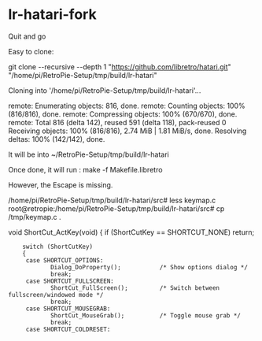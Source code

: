 # lr-hatari-fork
Quit and go



Easy to clone:


git clone --recursive --depth 1 "https://github.com/libretro/hatari.git" "/home/pi/RetroPie-Setup/tmp/build/lr-hatari"

Cloning into '/home/pi/RetroPie-Setup/tmp/build/lr-hatari'...

remote: Enumerating objects: 816, done.
remote: Counting objects: 100% (816/816), done.
remote: Compressing objects: 100% (670/670), done.
remote: Total 816 (delta 142), reused 591 (delta 118), pack-reused 0
Receiving objects: 100% (816/816), 2.74 MiB | 1.81 MiB/s, done.
Resolving deltas: 100% (142/142), done.

It will be into  ~/RetroPie-Setup/tmp/build/lr-hatari 

Once done, it will run : make -f Makefile.libretro 

However, the Escape is missing. 

/home/pi/RetroPie-Setup/tmp/build/lr-hatari/src# less keymap.c 
root@retropie:/home/pi/RetroPie-Setup/tmp/build/lr-hatari/src# cp /tmp/keymap.c  . 



void ShortCut_ActKey(void)
{
        if (ShortCutKey == SHORTCUT_NONE)
                return;

        switch (ShortCutKey)
        {
         case SHORTCUT_OPTIONS:
                Dialog_DoProperty();           /* Show options dialog */
                break;
         case SHORTCUT_FULLSCREEN:
                ShortCut_FullScreen();         /* Switch between fullscreen/windowed mode */
                break;
         case SHORTCUT_MOUSEGRAB:
                ShortCut_MouseGrab();          /* Toggle mouse grab */
                break;
         case SHORTCUT_COLDRESET:




